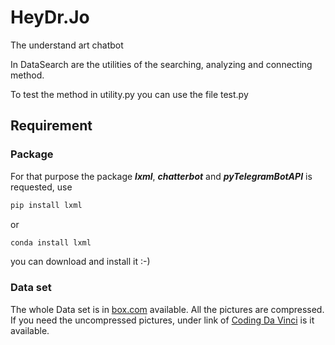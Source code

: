 # HeyDr.Jo
The understand art chatbot

In DataSearch are the utilities of the searching, analyzing and connecting method.

To test the method in utility.py you can use the file test.py

## Requirement
### Package
For that purpose the package ***lxml***, ***chatterbot*** and ***pyTelegramBotAPI*** is requested, use
``` python
pip install lxml
```
or 
```python
conda install lxml
```
you can download and install it :-)
### Data set

The whole Data set is in [box.com](https://app.box.com/v/HeyDrJoDataset) available. All the pictures are compressed.
If you need the uncompressed pictures, under link of [Coding Da Vinci](http://136.243.4.67/index.php/s/rAoXIMAqN5hAweh) is it available.

